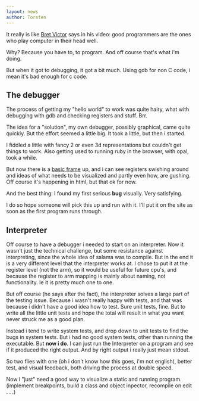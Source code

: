 ```yaml
---
layout: news
author: Torsten
---
```


It really is like [Bret Victor](http://worrydream.com/#!/InventingOnPrinciple) says in his video:
 good programmers are the ones who play computer in their head well.

Why? Because you have to, to program. And off course that's what i'm doing.

But when it got to debugging, it got a bit much. Using gdb for non C code, i mean it's bad enough
for c code.

## The debugger

The process of getting my "hello world" to work was quite hairy, what with debugging with gdb
and checking registers and stuff. Brr.

The idea for a "solution", my own debugger, possibly graphical, came quite quickly. But the effort seemed a
little big. It took a little, but then i started.

I fiddled a little with fancy 2 or even 3d representations but couldn't get things to work.
Also getting used to running ruby in the browser, with opal, took a while.

But now there is a [basic frame](https://github.com/salama/salama-debugger) up,
and i can see registers swishing around and ideas of what needs
to be visualized and partly even how, are gushing. Off course it's happening in html,
but that ok for now.

And the best thing: I found my first serious **bug** visually. Very satisfying.

I do so hope someone will pick this up and run with it. I'll put it on the site as soon as the first
program runs through.

## Interpreter

Off course to have a debugger i needed to start on an interpreter.
Now it wasn't just the technical challenge, but some resistance against interpreting, since the whole
idea of salama was to compile. But in the end it is a very different level that the interpreter
works at. I chose to put it at the register level (not the arm), so it would be useful for future
cpu's, and because the register to arm mapping is mainly about naming, not functionality. Ie it is
pretty much one to one.

But off course (he says after the fact), the interpreter solves a large part of the testing
issue. Because i wasn't really happy with tests, and that was because i didn't have a good
idea how to test. Sure unit tests, fine. But to write all the little unit tests and hope the
total will result in what you want never struck me as a good plan.

Instead i tend to write system tests, and drop down to unit tests to find the bugs in system tests.
But i had no good system tests, other than running the executable. But **now i do**.
I can just run the Interpreter on a program and
see if it produced the right output. And by right output i really just mean stdout.

So two flies with one (oh i don't know how this goes, i'm not english), better test, and visual
feedback, both driving the process at double speed.

Now i "just" need a good way to visualize a static and running program. (implement breakpoints,
  build a class and object inpector, recompile on edit . . .)
